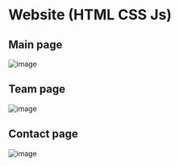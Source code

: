 # Website (HTML CSS Js)

## Main page
![image](https://github.com/Spider1097/Science_club_web/assets/118929720/51df13f0-2e28-4520-9b74-cd2b51b4ec5b)

## Team page
![image](https://github.com/Spider1097/Science_club_web/assets/118929720/8d77b866-7bb1-4c3e-8a67-5a2fb20a9467)

## Contact page
![image](https://github.com/Spider1097/Science_club_web/assets/118929720/1af5a502-3944-4334-acae-0d29c5101e0e)

